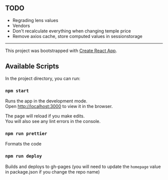 ## TODO

- Regrading lens values
- Vendors
- Don't recalculate everything when changing temple price
- Remove axios cache, store computed values in sessionstorage

---

This project was bootstrapped with [Create React App](https://github.com/facebook/create-react-app).

## Available Scripts

In the project directory, you can run:

### `npm start`

Runs the app in the development mode.\
Open [http://localhost:3000](http://localhost:3000) to view it in the browser.

The page will reload if you make edits.\
You will also see any lint errors in the console.

### `npm run prettier`

Formats the code

### `npm run deploy`

Builds and deploys to gh-pages (you will need to update the `homepage` value in package.json if you change the repo name)
